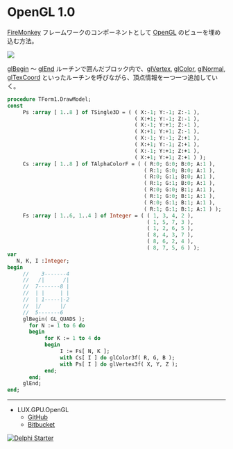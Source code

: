 # OpenGL 1.0
[FireMonkey](https://www.wikiwand.com/en/FireMonkey) フレームワークのコンポーネントとして [OpenGL](https://www.wikiwand.com/ja/OpenGL) のビューを埋め込む方法。

![](https://github.com/LUXOPHIA/OpenGL/raw/OpenGL-1.0/--------/_SCREENSHOT/OpenGL.png)

[glBegin](https://www.khronos.org/registry/OpenGL-Refpages/gl2.1/xhtml/glBegin.xml) ～ [glEnd](https://www.khronos.org/registry/OpenGL-Refpages/gl2.1/xhtml/glEnd.xml) ルーチンで囲んだブロック内で、[glVertex](https://www.khronos.org/registry/OpenGL-Refpages/gl2.1/xhtml/glVertex.xml), [glColor](https://www.khronos.org/registry/OpenGL-Refpages/gl2.1/xhtml/glColor.xml), [glNormal](https://www.khronos.org/registry/OpenGL-Refpages/gl2.1/xhtml/glNormal.xml), [glTexCoord](https://www.khronos.org/registry/OpenGL-Refpages/gl2.1/xhtml/glTexCoord.xml) といったルーチンを呼びながら、頂点情報を一つ一つ追加していく。

```pascal
procedure TForm1.DrawModel;
const
     Ps :array [ 1..8 ] of TSingle3D = ( ( X:-1; Y:-1; Z:-1 ),
                                         ( X:+1; Y:-1; Z:-1 ),
                                         ( X:-1; Y:+1; Z:-1 ),
                                         ( X:+1; Y:+1; Z:-1 ),
                                         ( X:-1; Y:-1; Z:+1 ),
                                         ( X:+1; Y:-1; Z:+1 ),
                                         ( X:-1; Y:+1; Z:+1 ),
                                         ( X:+1; Y:+1; Z:+1 ) );
     Cs :array [ 1..8 ] of TAlphaColorF = ( ( R:0; G:0; B:0; A:1 ),
                                            ( R:1; G:0; B:0; A:1 ),
                                            ( R:0; G:1; B:0; A:1 ),
                                            ( R:1; G:1; B:0; A:1 ),
                                            ( R:0; G:0; B:1; A:1 ),
                                            ( R:1; G:0; B:1; A:1 ),
                                            ( R:0; G:1; B:1; A:1 ),
                                            ( R:1; G:1; B:1; A:1 ) );
     Fs :array [ 1..6, 1..4 ] of Integer = ( ( 1, 3, 4, 2 ),
                                             ( 1, 5, 7, 3 ),
                                             ( 1, 2, 6, 5 ),
                                             ( 8, 4, 3, 7 ),
                                             ( 8, 6, 2, 4 ),
                                             ( 8, 7, 5, 6 ) );
var
   N, K, I :Integer;
begin
     //    3-------4
     //   /|      /|
     //  7-------8 |
     //  | |     | |
     //  | 1-----|-2
     //  |/      |/
     //  5-------6
     glBegin( GL_QUADS );
       for N := 1 to 6 do
       begin
            for K := 1 to 4 do
            begin
                 I := Fs[ N, K ];
                 with Cs[ I ] do glColor3f( R, G, B );
                 with Ps[ I ] do glVertex3f( X, Y, Z );
            end;
       end;
     glEnd;
end;
```

----
* LUX.GPU.OpenGL
    * [GitHub](https://github.com/LUXOPHIA/LUX.GPU.OpenGL)
    * [Bitbucket](https://bitbucket.org/LUXOPHIA/lux.gpu.opengl)

[![Delphi Starter](http://img.en25.com/EloquaImages/clients/Embarcadero/%7B063f1eec-64a6-4c19-840f-9b59d407c914%7D_dx-starter-bn159.png)](https://www.embarcadero.com/jp/products/delphi/starter)
